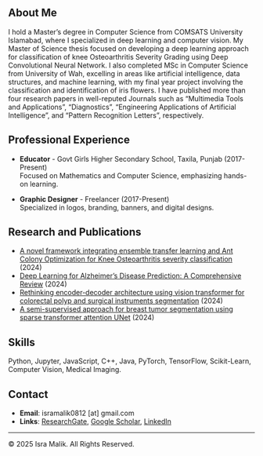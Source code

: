 ## About Me
I hold a Master’s degree in Computer Science from COMSATS University Islamabad, where I specialized in deep learning and computer vision. My Master of Science thesis focused on developing a deep learning approach for classification of knee Osteoarthritis Severity Grading using Deep Convolutional Neural Network. I also completed MSc in Computer Science from University of Wah, excelling in areas like artificial intelligence, data structures, and machine learning, with my final year project involving the classification and identification of iris flowers. I have published more than four research papers in well-reputed Journals such as “Multimedia Tools and Applications”, “Diagnostics”, “Engineering Applications of Artificial Intelligence”, and “Pattern Recognition Letters”, respectively.

## Professional Experience

- **Educator** - Govt Girls Higher Secondary School, Taxila, Punjab (2017-Present)  
  Focused on Mathematics and Computer Science, emphasizing hands-on learning.

- **Graphic Designer** - Freelancer (2017-Present)  
  Specialized in logos, branding, banners, and digital designs.

## Research and Publications

- [A novel framework integrating ensemble transfer learning and Ant Colony Optimization for Knee Osteoarthritis severity classification](https://doi.org/10.1007/s11042-024-19661-3) (2024)
- [Deep Learning for Alzheimer’s Disease Prediction: A Comprehensive Review](https://doi.org/10.3390/diagnostics14121281) (2024)
- [Rethinking encoder-decoder architecture using vision transformer for colorectal polyp and surgical instruments segmentation](https://doi.org/10.1016/j.engappai.2024.108962) (2024)
- [A semi-supervised approach for breast tumor segmentation using sparse transformer attention UNet](https://doi.org/10.1016/j.patrec.2024.11.008) (2024)

## Skills
Python, Jupyter, JavaScript, C++, Java, PyTorch, TensorFlow, Scikit-Learn, Computer Vision, Medical Imaging.

## Contact
- **Email**: isramalik0812 [at] gmail.com  
- **Links**: [ResearchGate](https://www.researchgate.net/profile/Isra-Malik-5), [Google Scholar](https://scholar.google.com.pk/citations?hl=en&user=g94f0cIAAAAJ), [LinkedIn](https://www.linkedin.com/in/isra-malik-graphic-designer-expert/)

---

&copy; 2025 Isra Malik. All Rights Reserved.
